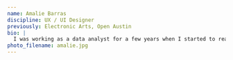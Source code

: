 ```yaml
---
name: Amalie Barras
discipline: UX / UI Designer
previously: Electronic Arts, Open Austin
bio: |
  I was working as a data analyst for a few years when I started to realize that even more than number crunching, I loved the feeling of creating tools to help people feel confident making their own discoveries. I started teaching myself design and coding by working on projects with Open Austin, Austin's Code for America brigade, and eventually decided to get formal training in design. I joined Fellows to bridge my experience in data and design and apply the harmony of these disciplines to solving civic problems.
photo_filename: amalie.jpg
---
```

